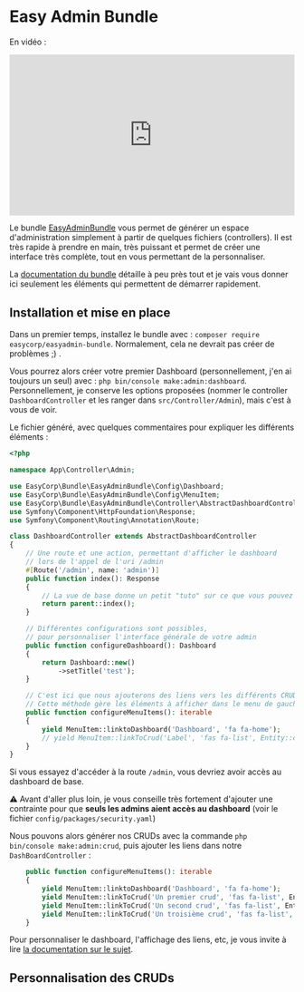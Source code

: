 # Easy Admin Bundle

En vidéo :

<div style="position: relative; padding-bottom: 56.25%; height: 0;"><iframe src="https://www.loom.com/embed/df76d7c122b1497792b6feaf82900a62" frameborder="0" webkitallowfullscreen mozallowfullscreen allowfullscreen style="position: absolute; top: 0; left: 0; width: 100%; height: 100%;"></iframe></div>

Le bundle [EasyAdminBundle](https://symfony.com/bundles/EasyAdminBundle/current/index.html) vous permet de générer un espace d'administration simplement à partir de quelques fichiers (controllers). Il est très rapide à prendre en main, très puissant et permet de créer une interface très complète, tout en vous permettant de la personnaliser.

La [documentation du bundle](https://symfony.com/bundles/EasyAdminBundle/current/index.html) détaille à peu près tout et je vais vous donner ici seulement les éléments qui permettent de démarrer rapidement.

## Installation et mise en place

Dans un premier temps, installez le bundle avec : `composer require easycorp/easyadmin-bundle`. Normalement, cela ne devrait pas créer de problèmes ;) .

Vous pourrez alors créer votre premier Dashboard (personnellement, j'en ai toujours un seul) avec : `php bin/console make:admin:dashboard`. Personnellement, je conserve les options proposées (nommer le controller `DashboardController` et les ranger dans `src/Controller/Admin`), mais c'est à vous de voir.

Le fichier généré, avec quelques commentaires pour expliquer les différents éléments :

```php
<?php

namespace App\Controller\Admin;

use EasyCorp\Bundle\EasyAdminBundle\Config\Dashboard;
use EasyCorp\Bundle\EasyAdminBundle\Config\MenuItem;
use EasyCorp\Bundle\EasyAdminBundle\Controller\AbstractDashboardController;
use Symfony\Component\HttpFoundation\Response;
use Symfony\Component\Routing\Annotation\Route;

class DashboardController extends AbstractDashboardController
{
    // Une route et une action, permettant d'afficher le dashboard
    // lors de l'appel de l'uri /admin
    #[Route('/admin', name: 'admin')]
    public function index(): Response
    {
        // La vue de base donne un petit "tuto" sur ce que vous pouvez faire avec le dashboard
        return parent::index();
    }

    // Différentes configurations sont possibles,
    // pour personnaliser l'interface générale de votre admin
    public function configureDashboard(): Dashboard
    {
        return Dashboard::new()
            ->setTitle('test');
    }

    // C'est ici que nous ajouterons des liens vers les différents CRUDs de notre admin
    // Cette méthode gère les éléments à afficher dans le menu de gauche de notre interface
    public function configureMenuItems(): iterable
    {
        yield MenuItem::linktoDashboard('Dashboard', 'fa fa-home');
        // yield MenuItem::linkToCrud('Label', 'fas fa-list', Entity::class);
    }
}
```

Si vous essayez d'accéder à la route `/admin`, vous devriez avoir accès au dashboard de base.

:warning: Avant d'aller plus loin, je vous conseille très fortement d'ajouter une contrainte pour que **seuls les admins aient accès au dashboard** (voir le fichier `config/packages/security.yaml`)

Nous pouvons alors générer nos CRUDs avec la commande `php bin/console make:admin:crud`, puis ajouter les liens dans notre `DashBoardController` :

```php
    public function configureMenuItems(): iterable
    {
        yield MenuItem::linktoDashboard('Dashboard', 'fa fa-home');
        yield MenuItem::linkToCrud('Un premier crud', 'fas fa-list', Entity1::class);
        yield MenuItem::linkToCrud('Un second crud', 'fas fa-list', Entity2::class);
        yield MenuItem::linkToCrud('Un troisième crud', 'fas fa-list', Entity3::class);
    }
```

Pour personnaliser le dashboard, l'affichage des liens, etc, je vous invite à lire [la documentation sur le sujet](https://symfony.com/bundles/EasyAdminBundle/current/dashboards.html).

## Personnalisation des CRUDs
